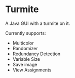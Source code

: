 # Turmite
A Java GUI with a turmite on it. 

Currently supports:
  - Multicolor
  - Randomizer
  - Redundancy Detection
  - Variable Size
  - Save image
  - View Assignments
